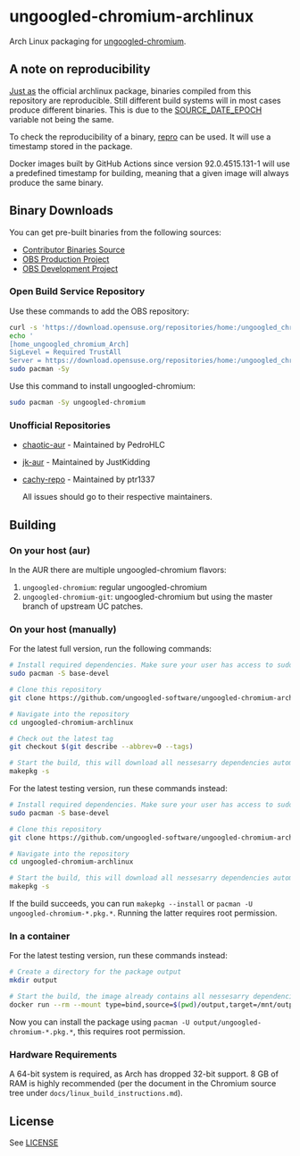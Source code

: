 # ungoogled-chromium-archlinux

Arch Linux packaging for [ungoogled-chromium](//github.com/Eloston/ungoogled-chromium).

## A note on reproducibility

[Just as](https://reproducible.archlinux.org/api/v0/pkgs/list?name=chromium) the official archlinux package, binaries compiled
from this repository are reproducible. Still different build systems will in most cases produce different binaries. This is due to the
[SOURCE_DATE_EPOCH](https://reproducible-builds.org/docs/source-date-epoch/) variable not being the same.

To check the reproducibility of a binary, [repro](https://github.com/archlinux/archlinux-repro) can be used. It will use a timestamp stored in the package.

Docker images built by GitHub Actions since version 92.0.4515.131-1 will use a predefined timestamp for building, meaning that a given image will always produce
the same binary.

## Binary Downloads

You can get pre-built binaries from the following sources:

- [Contributor Binaries Source](//ungoogled-software.github.io/ungoogled-chromium-binaries/)
- [OBS Production Project](//build.opensuse.org/package/show/home:ungoogled_chromium/ungoogled-chromium-arch)
- [OBS Development Project](//build.opensuse.org/package/show/home:ungoogled_chromium:testing/ungoogled-chromium-arch)

### Open Build Service Repository

Use these commands to add the OBS repository:

```sh
curl -s 'https://download.opensuse.org/repositories/home:/ungoogled_chromium/Arch/x86_64/home_ungoogled_chromium_Arch.key' | sudo pacman-key -a -
echo '
[home_ungoogled_chromium_Arch]
SigLevel = Required TrustAll
Server = https://download.opensuse.org/repositories/home:/ungoogled_chromium/Arch/$arch' | sudo tee --append /etc/pacman.conf
sudo pacman -Sy
```

Use this command to install ungoogled-chromium:

```sh
sudo pacman -Sy ungoogled-chromium
```

### Unofficial Repositories

- [chaotic-aur](https://lonewolf.pedrohlc.com/chaotic-aur/) - Maintained by PedroHLC
- [jk-aur](https://github.com/jstkdng/aur) - Maintained by JustKidding
- [cachy-repo](https://wiki.cachyos.org/en/home/Repo) - Maintained by ptr1337

  All issues should go to their respective maintainers.

## Building

### On your host (aur)

In the AUR there are multiple ungoogled-chromium flavors:

1. `ungoogled-chromium`: regular ungoogled-chromium
2. `ungoogled-chromium-git`: ungoogled-chromium but using the master branch of upstream UC patches.

### On your host (manually)

For the latest full version, run the following commands:

```sh
# Install required dependencies. Make sure your user has access to sudo
sudo pacman -S base-devel

# Clone this repository
git clone https://github.com/ungoogled-software/ungoogled-chromium-archlinux

# Navigate into the repository
cd ungoogled-chromium-archlinux

# Check out the latest tag
git checkout $(git describe --abbrev=0 --tags)

# Start the build, this will download all nessesarry dependencies automatically
makepkg -s
```

For the latest testing version, run these commands instead:

```sh
# Install required dependencies. Make sure your user has access to sudo
sudo pacman -S base-devel

# Clone this repository
git clone https://github.com/ungoogled-software/ungoogled-chromium-archlinux

# Navigate into the repository
cd ungoogled-chromium-archlinux

# Start the build, this will download all nessesarry dependencies automatically
makepkg -s
```

If the build succeeds, you can run `makepkg --install` or `pacman -U ungoogled-chromium-*.pkg.*`. Running the latter requires root permission.

### In a container

For the latest testing version, run these commands instead:

```sh
# Create a directory for the package output
mkdir output

# Start the build, the image already contains all nessesarry dependencies
docker run --rm --mount type=bind,source=$(pwd)/output,target=/mnt/output ghcr.io/ungoogled-software/ungoogled-chromium-archlinux-testing:latest
```

Now you can install the package using `pacman -U output/ungoogled-chromium-*.pkg.*`, this requires root permission.

### Hardware Requirements

A 64-bit system is required, as Arch has dropped 32-bit support.
8 GB of RAM is highly recommended (per the document in the Chromium source tree under `docs/linux_build_instructions.md`).

## License

See [LICENSE](LICENSE)
